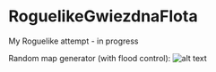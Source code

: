 # RoguelikeGwiezdnaFlota

My Roguelike attempt - in progress


Random map generator (with flood control):
![alt text](https://i.imgur.com/GaZP9DL.png?1)
